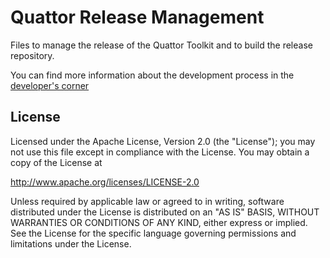 Quattor Release Management
==========================

Files to manage the release of the Quattor Toolkit and to build the
release repository.

You can find more information about the development process in the
[developer's corner](https://trac.lal.in2p3.fr/Quattor/wiki/Development/ReleaseProcess)

License
-------

Licensed under the Apache License, Version 2.0 (the "License"); you
may not use this file except in compliance with the License.  You may
obtain a copy of the License at

http://www.apache.org/licenses/LICENSE-2.0

Unless required by applicable law or agreed to in writing, software
distributed under the License is distributed on an "AS IS" BASIS,
WITHOUT WARRANTIES OR CONDITIONS OF ANY KIND, either express or
implied.  See the License for the specific language governing
permissions and limitations under the License.
